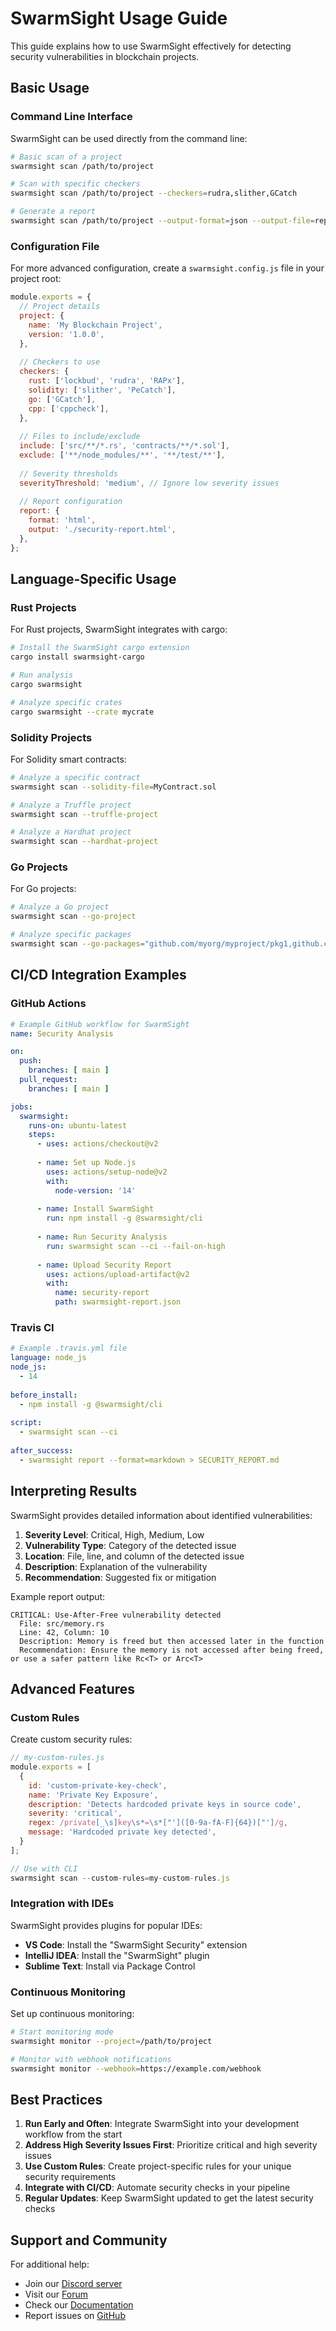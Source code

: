 # SwarmSight Usage Guide

This guide explains how to use SwarmSight effectively for detecting security vulnerabilities in blockchain projects.

## Basic Usage

### Command Line Interface

SwarmSight can be used directly from the command line:

```bash
# Basic scan of a project
swarmsight scan /path/to/project

# Scan with specific checkers
swarmsight scan /path/to/project --checkers=rudra,slither,GCatch

# Generate a report
swarmsight scan /path/to/project --output-format=json --output-file=report.json
```

### Configuration File

For more advanced configuration, create a `swarmsight.config.js` file in your project root:

```javascript
module.exports = {
  // Project details
  project: {
    name: 'My Blockchain Project',
    version: '1.0.0',
  },
  
  // Checkers to use
  checkers: {
    rust: ['lockbud', 'rudra', 'RAPx'],
    solidity: ['slither', 'PeCatch'],
    go: ['GCatch'],
    cpp: ['cppcheck'],
  },
  
  // Files to include/exclude
  include: ['src/**/*.rs', 'contracts/**/*.sol'],
  exclude: ['**/node_modules/**', '**/test/**'],
  
  // Severity thresholds
  severityThreshold: 'medium', // Ignore low severity issues
  
  // Report configuration
  report: {
    format: 'html',
    output: './security-report.html',
  },
};
```

## Language-Specific Usage

### Rust Projects

For Rust projects, SwarmSight integrates with cargo:

```bash
# Install the SwarmSight cargo extension
cargo install swarmsight-cargo

# Run analysis
cargo swarmsight

# Analyze specific crates
cargo swarmsight --crate mycrate
```

### Solidity Projects

For Solidity smart contracts:

```bash
# Analyze a specific contract
swarmsight scan --solidity-file=MyContract.sol

# Analyze a Truffle project
swarmsight scan --truffle-project

# Analyze a Hardhat project
swarmsight scan --hardhat-project
```

### Go Projects

For Go projects:

```bash
# Analyze a Go project
swarmsight scan --go-project

# Analyze specific packages
swarmsight scan --go-packages="github.com/myorg/myproject/pkg1,github.com/myorg/myproject/pkg2"
```

## CI/CD Integration Examples

### GitHub Actions

```yaml
# Example GitHub workflow for SwarmSight
name: Security Analysis

on:
  push:
    branches: [ main ]
  pull_request:
    branches: [ main ]

jobs:
  swarmsight:
    runs-on: ubuntu-latest
    steps:
      - uses: actions/checkout@v2
      
      - name: Set up Node.js
        uses: actions/setup-node@v2
        with:
          node-version: '14'
          
      - name: Install SwarmSight
        run: npm install -g @swarmsight/cli
        
      - name: Run Security Analysis
        run: swarmsight scan --ci --fail-on-high
        
      - name: Upload Security Report
        uses: actions/upload-artifact@v2
        with:
          name: security-report
          path: swarmsight-report.json
```

### Travis CI

```yaml
# Example .travis.yml file
language: node_js
node_js:
  - 14
  
before_install:
  - npm install -g @swarmsight/cli
  
script:
  - swarmsight scan --ci
  
after_success:
  - swarmsight report --format=markdown > SECURITY_REPORT.md
```

## Interpreting Results

SwarmSight provides detailed information about identified vulnerabilities:

1. **Severity Level**: Critical, High, Medium, Low
2. **Vulnerability Type**: Category of the detected issue
3. **Location**: File, line, and column of the detected issue
4. **Description**: Explanation of the vulnerability
5. **Recommendation**: Suggested fix or mitigation

Example report output:

```
CRITICAL: Use-After-Free vulnerability detected
  File: src/memory.rs
  Line: 42, Column: 10
  Description: Memory is freed but then accessed later in the function
  Recommendation: Ensure the memory is not accessed after being freed, or use a safer pattern like Rc<T> or Arc<T>
```

## Advanced Features

### Custom Rules

Create custom security rules:

```javascript
// my-custom-rules.js
module.exports = [
  {
    id: 'custom-private-key-check',
    name: 'Private Key Exposure',
    description: 'Detects hardcoded private keys in source code',
    severity: 'critical',
    regex: /private[_\s]key\s*=\s*["']([0-9a-fA-F]{64})["']/g,
    message: 'Hardcoded private key detected',
  }
];

// Use with CLI
swarmsight scan --custom-rules=my-custom-rules.js
```

### Integration with IDEs

SwarmSight provides plugins for popular IDEs:

- **VS Code**: Install the "SwarmSight Security" extension
- **IntelliJ IDEA**: Install the "SwarmSight" plugin
- **Sublime Text**: Install via Package Control

### Continuous Monitoring

Set up continuous monitoring:

```bash
# Start monitoring mode
swarmsight monitor --project=/path/to/project

# Monitor with webhook notifications
swarmsight monitor --webhook=https://example.com/webhook
```

## Best Practices

1. **Run Early and Often**: Integrate SwarmSight into your development workflow from the start
2. **Address High Severity Issues First**: Prioritize critical and high severity issues
3. **Use Custom Rules**: Create project-specific rules for your unique security requirements
4. **Integrate with CI/CD**: Automate security checks in your pipeline
5. **Regular Updates**: Keep SwarmSight updated to get the latest security checks

## Support and Community

For additional help:

- Join our [Discord server](https://discord.gg/swarmsight)
- Visit our [Forum](https://forum.swarmsight.io)
- Check our [Documentation](https://docs.swarmsight.io)
- Report issues on [GitHub](https://github.com/swarmsight/SwarmSight/issues)
